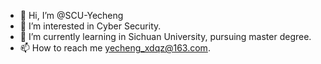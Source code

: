 - 👋 Hi, I’m @SCU-Yecheng
- 👀 I’m interested in Cyber Security.
- 🌱 I’m currently learning in Sichuan University, pursuing master degree.
- 📫 How to reach me yecheng_xdqz@163.com.

<!---
SCU-Yecheng/SCU-Yecheng is a ✨ special ✨ repository because its `README.md` (this file) appears on your GitHub profile.
You can click the Preview link to take a look at your changes.
--->
